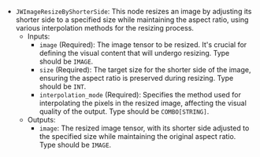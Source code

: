 - `JWImageResizeByShorterSide`: This node resizes an image by adjusting its shorter side to a specified size while maintaining the aspect ratio, using various interpolation methods for the resizing process.
    - Inputs:
        - `image` (Required): The image tensor to be resized. It's crucial for defining the visual content that will undergo resizing. Type should be `IMAGE`.
        - `size` (Required): The target size for the shorter side of the image, ensuring the aspect ratio is preserved during resizing. Type should be `INT`.
        - `interpolation_mode` (Required): Specifies the method used for interpolating the pixels in the resized image, affecting the visual quality of the output. Type should be `COMBO[STRING]`.
    - Outputs:
        - `image`: The resized image tensor, with its shorter side adjusted to the specified size while maintaining the original aspect ratio. Type should be `IMAGE`.
